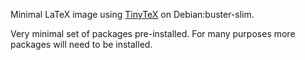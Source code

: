 Minimal LaTeX image using [TinyTeX][1] on Debian:buster-slim.

Very minimal set of packages pre-installed. For many purposes more packages will need to be installed.

[1]: https://github.com/rstudio/tinytex
